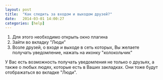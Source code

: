 ```yaml
---
layout: post
title:  "Как следить за входом и выходом друзей?"
date:   2014-03-01 14:00:27
categories: [help]
---
```

1. Для этого необходимо открыть окно плагина
2. Зайти во вкладку "Люди"
3. Возле друзей, о входе и выходе в сеть которых, Вы желаете получать уведомление, нажать на иконку "колокольчик"

У Вас есть возможность получать уведомления не только о друзьях, а также о любых людях, которые есть в Ваших закладках. Они тоже будут отображаться во вкладке "Люди".
